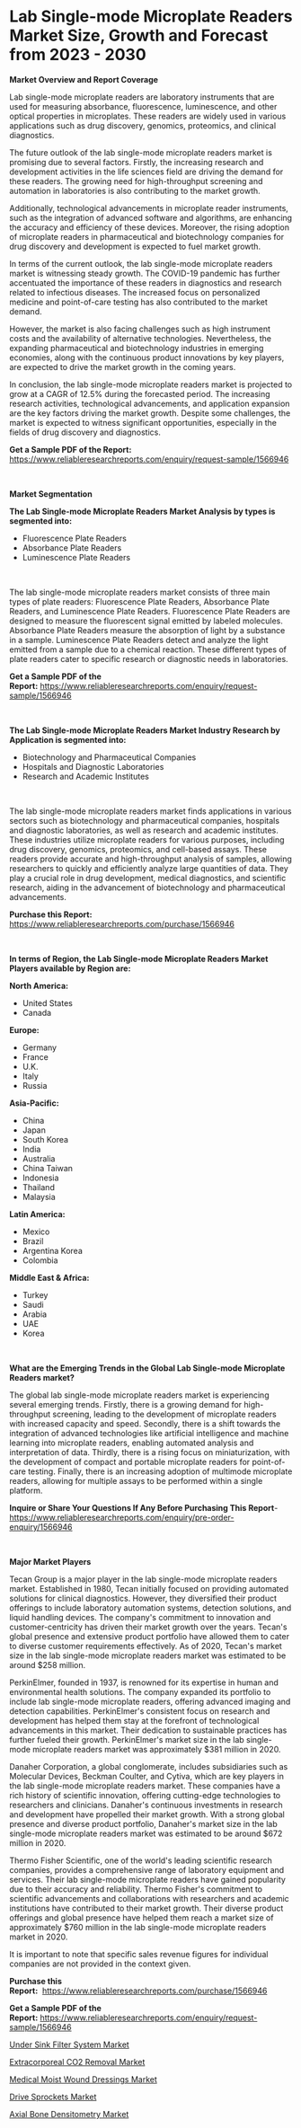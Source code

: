 <p><h1>Lab Single-mode Microplate Readers Market Size, Growth and Forecast from 2023 - 2030</h1></p><p><strong>Market Overview and Report Coverage</strong></p>
<p><p>Lab single-mode microplate readers are laboratory instruments that are used for measuring absorbance, fluorescence, luminescence, and other optical properties in microplates. These readers are widely used in various applications such as drug discovery, genomics, proteomics, and clinical diagnostics.</p><p>The future outlook of the lab single-mode microplate readers market is promising due to several factors. Firstly, the increasing research and development activities in the life sciences field are driving the demand for these readers. The growing need for high-throughput screening and automation in laboratories is also contributing to the market growth.</p><p>Additionally, technological advancements in microplate reader instruments, such as the integration of advanced software and algorithms, are enhancing the accuracy and efficiency of these devices. Moreover, the rising adoption of microplate readers in pharmaceutical and biotechnology companies for drug discovery and development is expected to fuel market growth.</p><p>In terms of the current outlook, the lab single-mode microplate readers market is witnessing steady growth. The COVID-19 pandemic has further accentuated the importance of these readers in diagnostics and research related to infectious diseases. The increased focus on personalized medicine and point-of-care testing has also contributed to the market demand.</p><p>However, the market is also facing challenges such as high instrument costs and the availability of alternative technologies. Nevertheless, the expanding pharmaceutical and biotechnology industries in emerging economies, along with the continuous product innovations by key players, are expected to drive the market growth in the coming years.</p><p>In conclusion, the lab single-mode microplate readers market is projected to grow at a CAGR of 12.5% during the forecasted period. The increasing research activities, technological advancements, and application expansion are the key factors driving the market growth. Despite some challenges, the market is expected to witness significant opportunities, especially in the fields of drug discovery and diagnostics.</p></p>
<p><strong>Get a Sample PDF of the Report:</strong> <a href="https://www.reliableresearchreports.com/enquiry/request-sample/1566946">https://www.reliableresearchreports.com/enquiry/request-sample/1566946</a></p>
<p>&nbsp;</p>
<p><strong>Market Segmentation</strong></p>
<p><strong>The Lab Single-mode Microplate Readers Market Analysis by types is segmented into:</strong></p>
<p><ul><li>Fluorescence Plate Readers</li><li>Absorbance Plate Readers</li><li>Luminescence Plate Readers</li></ul></p>
<p>&nbsp;</p>
<p><p>The lab single-mode microplate readers market consists of three main types of plate readers: Fluorescence Plate Readers, Absorbance Plate Readers, and Luminescence Plate Readers. Fluorescence Plate Readers are designed to measure the fluorescent signal emitted by labeled molecules. Absorbance Plate Readers measure the absorption of light by a substance in a sample. Luminescence Plate Readers detect and analyze the light emitted from a sample due to a chemical reaction. These different types of plate readers cater to specific research or diagnostic needs in laboratories.</p></p>
<p><strong>Get a Sample PDF of the Report:</strong>&nbsp;<a href="https://www.reliableresearchreports.com/enquiry/request-sample/1566946">https://www.reliableresearchreports.com/enquiry/request-sample/1566946</a></p>
<p>&nbsp;</p>
<p><strong>The Lab Single-mode Microplate Readers Market Industry Research by Application is segmented into:</strong></p>
<p><ul><li>Biotechnology and Pharmaceutical Companies</li><li>Hospitals and Diagnostic Laboratories</li><li>Research and Academic Institutes</li></ul></p>
<p>&nbsp;</p>
<p><p>The lab single-mode microplate readers market finds applications in various sectors such as biotechnology and pharmaceutical companies, hospitals and diagnostic laboratories, as well as research and academic institutes. These industries utilize microplate readers for various purposes, including drug discovery, genomics, proteomics, and cell-based assays. These readers provide accurate and high-throughput analysis of samples, allowing researchers to quickly and efficiently analyze large quantities of data. They play a crucial role in drug development, medical diagnostics, and scientific research, aiding in the advancement of biotechnology and pharmaceutical advancements.</p></p>
<p><strong>Purchase this Report:</strong>&nbsp; <a href="https://www.reliableresearchreports.com/purchase/1566946">https://www.reliableresearchreports.com/purchase/1566946</a></p>
<p>&nbsp;</p>
<p><strong>In terms of Region, the Lab Single-mode Microplate Readers Market Players available by Region are:</strong></p>
<p>
    <p> <strong> North America: </strong>
        <ul>
            <li>United States</li>
            <li>Canada</li>
        </ul>
        </p> 
    <p> <strong> Europe: </strong>
        <ul>
            <li>Germany</li>
            <li>France</li>
            <li>U.K.</li>
            <li>Italy</li>
            <li>Russia</li>
        </ul>
        </p> 
    <p> <strong> Asia-Pacific: </strong>
        <ul>
            <li>China</li>
            <li>Japan</li>
            <li>South Korea</li>
            <li>India</li>
            <li>Australia</li>
            <li>China Taiwan</li>
            <li>Indonesia</li>
            <li>Thailand</li>
            <li>Malaysia</li>
        </ul>
        </p> 
    <p> <strong> Latin America: </strong>
        <ul>
            <li>Mexico</li>
            <li>Brazil</li>
            <li>Argentina Korea</li>
            <li>Colombia</li>
        </ul>
        </p> 
    <p> <strong> Middle East & Africa: </strong>
        <ul>
            <li>Turkey</li>
            <li>Saudi</li>
            <li>Arabia</li>
            <li>UAE</li>
            <li>Korea</li>
        </ul>
    </p>
    </p>
<p>&nbsp;</p>
<p><strong>What are the Emerging Trends in the Global Lab Single-mode Microplate Readers market?</strong></p>
<p><p>The global lab single-mode microplate readers market is experiencing several emerging trends. Firstly, there is a growing demand for high-throughput screening, leading to the development of microplate readers with increased capacity and speed. Secondly, there is a shift towards the integration of advanced technologies like artificial intelligence and machine learning into microplate readers, enabling automated analysis and interpretation of data. Thirdly, there is a rising focus on miniaturization, with the development of compact and portable microplate readers for point-of-care testing. Finally, there is an increasing adoption of multimode microplate readers, allowing for multiple assays to be performed within a single platform.</p></p>
<p><strong>Inquire or Share Your Questions If Any Before Purchasing This Report</strong>- <a href="https://www.reliableresearchreports.com/enquiry/pre-order-enquiry/1566946">https://www.reliableresearchreports.com/enquiry/pre-order-enquiry/1566946</a></p>
<p>&nbsp;</p>
<p><strong>Major Market Players</strong></p>
<p><p>Tecan Group is a major player in the lab single-mode microplate readers market. Established in 1980, Tecan initially focused on providing automated solutions for clinical diagnostics. However, they diversified their product offerings to include laboratory automation systems, detection solutions, and liquid handling devices. The company's commitment to innovation and customer-centricity has driven their market growth over the years. Tecan's global presence and extensive product portfolio have allowed them to cater to diverse customer requirements effectively. As of 2020, Tecan's market size in the lab single-mode microplate readers market was estimated to be around $258 million.</p><p>PerkinElmer, founded in 1937, is renowned for its expertise in human and environmental health solutions. The company expanded its portfolio to include lab single-mode microplate readers, offering advanced imaging and detection capabilities. PerkinElmer's consistent focus on research and development has helped them stay at the forefront of technological advancements in this market. Their dedication to sustainable practices has further fueled their growth. PerkinElmer's market size in the lab single-mode microplate readers market was approximately $381 million in 2020.</p><p>Danaher Corporation, a global conglomerate, includes subsidiaries such as Molecular Devices, Beckman Coulter, and Cytiva, which are key players in the lab single-mode microplate readers market. These companies have a rich history of scientific innovation, offering cutting-edge technologies to researchers and clinicians. Danaher's continuous investments in research and development have propelled their market growth. With a strong global presence and diverse product portfolio, Danaher's market size in the lab single-mode microplate readers market was estimated to be around $672 million in 2020.</p><p>Thermo Fisher Scientific, one of the world's leading scientific research companies, provides a comprehensive range of laboratory equipment and services. Their lab single-mode microplate readers have gained popularity due to their accuracy and reliability. Thermo Fisher's commitment to scientific advancements and collaborations with researchers and academic institutions have contributed to their market growth. Their diverse product offerings and global presence have helped them reach a market size of approximately $760 million in the lab single-mode microplate readers market in 2020.</p><p>It is important to note that specific sales revenue figures for individual companies are not provided in the context given.</p></p>
<p><strong>Purchase this Report:</strong>&nbsp;&nbsp;<a href="https://www.reliableresearchreports.com/purchase/1566946">https://www.reliableresearchreports.com/purchase/1566946</a></p>
<p></p>
<p><strong>Get a Sample PDF of the Report:</strong>&nbsp;<a href="https://www.reliableresearchreports.com/enquiry/request-sample/1566946">https://www.reliableresearchreports.com/enquiry/request-sample/1566946</a></p>
<p><p><a href="https://www.linkedin.com/pulse/under-sink-filter-system-market-size-2023-2030-global-5zrbe/">Under Sink Filter System Market</a></p><p><a href="https://medium.com/@dioncollins8227/extracorporeal-co2-removal-market-size-growth-forecast-2023-2030-23c7c6fba3c2">Extracorporeal CO2 Removal Market</a></p><p><a href="https://github.com/Krish2023na/Market-Research-Report-List-1/blob/main/medical-moist-wound-dressings-market.md">Medical Moist Wound Dressings Market</a></p><p><a href="https://www.linkedin.com/pulse/drive-sprockets-market-research-report-unlocks-analysis-financial-ymiee/">Drive Sprockets Market</a></p><p><a href="https://github.com/kuntayevaz/Market-Research-Report-List-1/blob/main/axial-bone-densitometry-market.md">Axial Bone Densitometry Market</a></p></p>